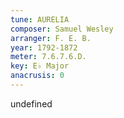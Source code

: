 ```yaml
---
tune: AURELIA
composer: Samuel Wesley
arranger: F. E. B.
year: 1792-1872
meter: 7.6.7.6.D.
key: E♭ Major
anacrusis: 0
---
```

undefined